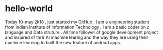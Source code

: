 # hello-world
Today 10-may 2k18 , just started my GitHub . 
I am a engineering student from Indian Institute of Information Technology . 
I am a basic coder on c language and Data struture .
All time follower of google development project and inspired of thrir AI machine learing and the way they are using their machine learning to built the new feature of andriod apps.
